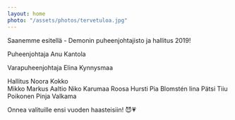 ```yaml
---
layout: home
photo: "/assets/photos/tervetuloa.jpg"
---
```


Saanemme esitellä - Demonin puheenjohtajisto ja hallitus 2019!

Puheenjohtaja
Anu Kantola

Varapuheenjohtaja
Elina Kynnysmaa

Hallitus
Noora Kokko <br>
Mikko Markus Aaltio
Niko Karumaa
Roosa Hursti
Pia Blomstén
Iina Pätsi
Tiiu Poikonen
Pinja Valkama

Onnea valituille ensi vuoden haasteisiin! 😈💗
